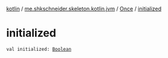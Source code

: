 [kotlin](../../index.md) / [me.shkschneider.skeleton.kotlin.jvm](../index.md) / [Once](index.md) / [initialized](./initialized.md)

# initialized

`val initialized: `[`Boolean`](https://kotlinlang.org/api/latest/jvm/stdlib/kotlin/-boolean/index.html)
